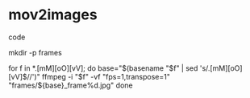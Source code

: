 # mov2images

code

mkdir -p frames

for f in *.[mM][oO][vV]; do
  base="$(basename "$f" | sed 's/\.[mM][oO][vV]$//')"
  ffmpeg -i "$f" -vf "fps=1,transpose=1" "frames/${base}_frame%d.jpg"
done